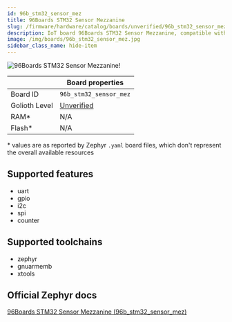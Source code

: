 ```yaml
---
id: 96b_stm32_sensor_mez
title: 96Boards STM32 Sensor Mezzanine
slug: /firmware/hardware/catalog/boards/unverified/96b_stm32_sensor_mez
description: IoT board 96Boards STM32 Sensor Mezzanine, compatible with Golioth at unverified level.
image: /img/boards/96b_stm32_sensor_mez.jpg
sidebar_class_name: hide-item
---
```


[//]: # (This is an auto-generated file, do not edit! Changes to it will be lost upon re-generation)

![96Boards STM32 Sensor Mezzanine!](/img/boards/96b_stm32_sensor_mez.jpg "96Boards STM32 Sensor Mezzanine")

|                | Board properties     |
| -------------  | -------------------- |
| Board ID       | `96b_stm32_sensor_mez` |
| Golioth Level  | [Unverified](/firmware/hardware#unverified-boards) |
| RAM*           | N/A |
| Flash*         | N/A |

\* values are as reported by Zephyr `.yaml` board files, which don't represent the overall available resources



## Supported features

* uart
* gpio
* i2c
* spi
* counter

## Supported toolchains

* zephyr
* gnuarmemb
* xtools

## Official Zephyr docs

[96Boards STM32 Sensor Mezzanine (96b_stm32_sensor_mez)](https://docs.zephyrproject.org/latest/boards/96boards/stm32_sensor_mez/doc/index.html)
